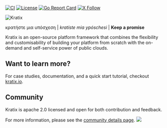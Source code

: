 [![CI](https://circleci.com/gh/syntasso/kratix.svg?style=shield)](https://app.circleci.com/pipelines/github/syntasso/kratix?branch=main)
[![License](https://img.shields.io/badge/License-Apache_2.0-blue.svg)](https://opensource.org/licenses/Apache-2.0)
[![Go Report Card](https://goreportcard.com/badge/github.com/syntasso/kratix)](https://goreportcard.com/report/github.com/syntasso/kratix)
[![X Follow](https://img.shields.io/badge/Follow-grey?logo=X&style=flat)](https://twitter.com/intent/follow?screen_name=kratixio)

![Kratix](docs/deprecated/images/white_logo_color_background.jpg)

κρατήστε μια υπόσχεση | *kratíste mia ypóschesi* | **Keep a promise**

Kratix is an open-source platform framework that combines the flexibility and customisability of building your platform from scratch with the on-demand and self-service power of public clouds.

## Want to learn more?

For case studies, documentation, and a quick start tutorial, checkout [kratix.io](https://kratix.io).


## Community

Kratix is apache 2.0 licensed and open for both contribution and feedback.

For more information, please see the [community details page](https://kratix.io/docs/main/community).
<img referrerpolicy="no-referrer-when-downgrade" src="https://static.scarf.sh/a.png?x-pxid=d2299487-d510-4f6a-b392-45a84f4c57d8" />
